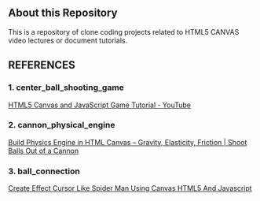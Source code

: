 ## About this Repository

This is a repository of clone coding projects related to HTML5 CANVAS video lectures or document tutorials.

## REFERENCES

### 1. center_ball_shooting_game

[HTML5 Canvas and JavaScript Game Tutorial - YouTube](https://www.youtube.com/watch?v=eI9idPTT0c4&list=PLtbIFY2nDAhpnINGWe31TSqQO6u6gPWxI)

### 2. cannon_physical_engine

[Build Physics Engine in HTML Canvas – Gravity, Elasticity, Friction | Shoot Balls Out of a Cannon](https://www.youtube.com/watch?v=Zdicf60eNzA&list=PLtbIFY2nDAhpnINGWe31TSqQO6u6gPWxI&index=3)

### 3. ball_connection

[Create Effect Cursor Like Spider Man Using Canvas HTML5 And Javascript](https://www.youtube.com/watch?v=Djbg_ry-CrA&list=PLtbIFY2nDAhpnINGWe31TSqQO6u6gPWxI&index=2)
